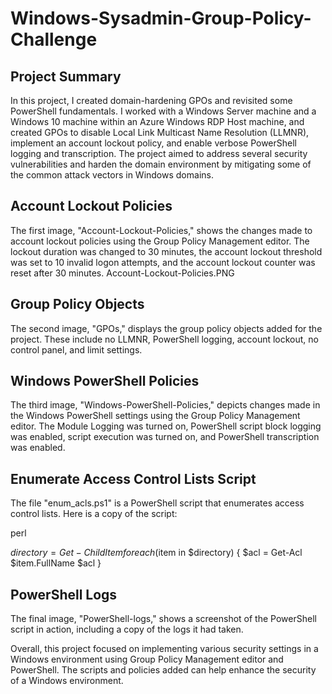 # Windows-Sysadmin-Group-Policy-Challenge

## **Project Summary**
In this project, I created domain-hardening GPOs and revisited some PowerShell fundamentals. I worked with a Windows Server machine and a Windows 10 machine within an Azure Windows RDP Host machine, and created GPOs to disable Local Link Multicast Name Resolution (LLMNR), implement an account lockout policy, and enable verbose PowerShell logging and transcription. The project aimed to address several security vulnerabilities and harden the domain environment by mitigating some of the common attack vectors in Windows domains.


## **Account Lockout Policies**

The first image, "Account-Lockout-Policies," shows the changes made to account lockout policies using the Group Policy Management editor. The lockout duration was changed to 30 minutes, the account lockout threshold was set to 10 invalid logon attempts, and the account lockout counter was reset after 30 minutes.
Account-Lockout-Policies.PNG
## **Group Policy Objects**

The second image, "GPOs," displays the group policy objects added for the project. These include no LLMNR, PowerShell logging, account lockout, no control panel, and limit settings.

## **Windows PowerShell Policies**

The third image, "Windows-PowerShell-Policies," depicts changes made in the Windows PowerShell settings using the Group Policy Management editor. The Module Logging was turned on, PowerShell script block logging was enabled, script execution was turned on, and PowerShell transcription was enabled.

## **Enumerate Access Control Lists Script**

The file "enum_acls.ps1" is a PowerShell script that enumerates access control lists. Here is a copy of the script:

perl

$directory = Get-ChildItem
foreach ($item in $directory) {
    $acl = Get-Acl $item.FullName
    $acl
}

## **PowerShell Logs**

The final image, "PowerShell-logs," shows a screenshot of the PowerShell script in action, including a copy of the logs it had taken.

Overall, this project focused on implementing various security settings in a Windows environment using Group Policy Management editor and PowerShell. The scripts and policies added can help enhance the security of a Windows environment.
